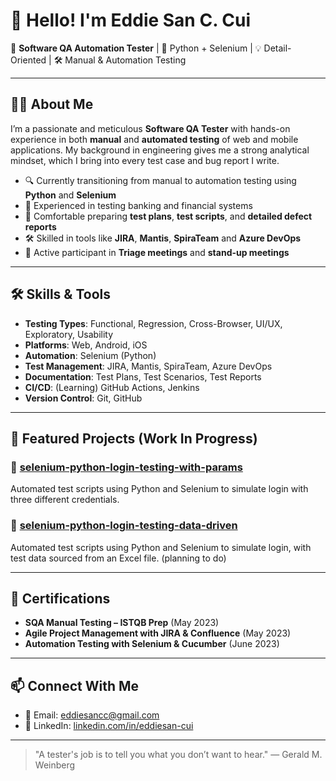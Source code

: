 # 👋 Hello! I'm Eddie San C. Cui

🎯 **Software QA Automation Tester** | 🧪 Python + Selenium | 💡 Detail-Oriented | 🛠️ Manual & Automation Testing

---

## 👨‍💻 About Me

I’m a passionate and meticulous **Software QA Tester** with hands-on experience in both **manual** and **automated testing** of web and mobile applications. My background in engineering gives me a strong analytical mindset, which I bring into every test case and bug report I write.

- 🔍 Currently transitioning from manual to automation testing using **Python** and **Selenium**
- 💼 Experienced in testing banking and financial systems
- 🧪 Comfortable preparing **test plans**, **test scripts**, and **detailed defect reports**
- 🛠️ Skilled in tools like **JIRA**, **Mantis**, **SpiraTeam** and **Azure DevOps**
- 🤝 Active participant in **Triage meetings** and **stand-up meetings**

---

## 🛠️ Skills & Tools

- **Testing Types**: Functional, Regression, Cross-Browser, UI/UX, Exploratory, Usability
- **Platforms**: Web, Android, iOS
- **Automation**: Selenium (Python)
- **Test Management**: JIRA, Mantis, SpiraTeam, Azure DevOps
- **Documentation**: Test Plans, Test Scenarios, Test Reports
- **CI/CD**: (Learning) GitHub Actions, Jenkins
- **Version Control**: Git, GitHub

---

## 📁 Featured Projects (Work In Progress)

### 🔹 [selenium-python-login-testing-with-params](https://github.com/eddiesancui/LoginTestsWithParams)
Automated test scripts using Python and Selenium to simulate login with three different credentials.

### 🔹 [selenium-python-login-testing-data-driven](https://github.com/yourusername/qa-automation-test-suites/sample-future-project)
Automated test scripts using Python and Selenium to simulate login, with test data sourced from an Excel file. (planning to do)

---

## 🧾 Certifications

- **SQA Manual Testing – ISTQB Prep** (May 2023)
- **Agile Project Management with JIRA & Confluence** (May 2023)
- **Automation Testing with Selenium & Cucumber** (June 2023)

---

## 📫 Connect With Me

- 📧 Email: <a href="mailto:eddiesancc@gmail.com" target="_blank">eddiesancc@gmail.com</a>  
- 💼 LinkedIn: <a href="https://www.linkedin.com/in/eddiesan-cui/" target="_blank">linkedin.com/in/eddiesan-cui</a>

---

> "A tester's job is to tell you what you don’t want to hear."
> — Gerald M. Weinberg
